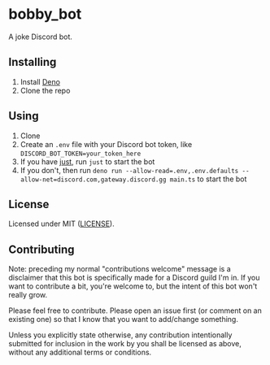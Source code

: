 # bobby_bot

A joke Discord bot.

## Installing

1. Install [Deno](deno.land/)
1. Clone the repo

## Using

1. Clone
1. Create an `.env` file with your Discord bot token, like `DISCORD_BOT_TOKEN=your_token_here`
1. If you have [just](https://github.com/casey/just), run `just` to start the bot
1. If you don't, then run `deno run --allow-read=.env,.env.defaults --allow-net=discord.com,gateway.discord.gg main.ts` to start the bot

## License

Licensed under MIT ([LICENSE](LICENSE)).

## Contributing

Note: preceding my normal "contributions welcome" message is a disclaimer that this bot is specifically made for a Discord guild I'm in. If you want to contribute a bit, you're welcome to, but the intent of this bot won't really grow.

Please feel free to contribute. Please open an issue first (or comment on an existing one) so that I know that you want to add/change something.

Unless you explicitly state otherwise, any contribution intentionally submitted for inclusion in the work by you shall be licensed as above, without any additional terms or conditions.
